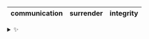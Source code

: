 | communication | surrender | integrity |
| :-----------: | :-------: | :-------: |

<details>
  <summary>✨</summary>
  These words are chosen at random each day. New words will appear here tomorrow morning.
</details>
